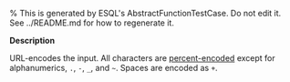 % This is generated by ESQL's AbstractFunctionTestCase. Do not edit it. See ../README.md for how to regenerate it.

**Description**

URL-encodes the input. All characters are [percent-encoded](https://en.wikipedia.org/wiki/Percent-encoding) except for alphanumerics, `.`, `-`, `_`, and `~`. Spaces are encoded as `+`.

